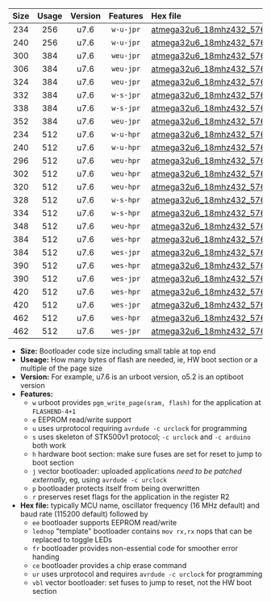 |Size|Usage|Version|Features|Hex file|
|:-:|:-:|:-:|:-:|:--|
|234|256|u7.6|`w-u-jpr`|[atmega32u6_18mhz432_57600bps_ur_vbl.hex](https://raw.githubusercontent.com/stefanrueger/urboot/main//atmega32u6_18mhz432_57600bps_ur_vbl.hex)|
|240|256|u7.6|`w-u-jpr`|[atmega32u6_18mhz432_57600bps_lednop_ur_vbl.hex](https://raw.githubusercontent.com/stefanrueger/urboot/main//atmega32u6_18mhz432_57600bps_lednop_ur_vbl.hex)|
|300|384|u7.6|`weu-jpr`|[atmega32u6_18mhz432_57600bps_ee_ur_vbl.hex](https://raw.githubusercontent.com/stefanrueger/urboot/main//atmega32u6_18mhz432_57600bps_ee_ur_vbl.hex)|
|306|384|u7.6|`weu-jpr`|[atmega32u6_18mhz432_57600bps_ee_lednop_ur_vbl.hex](https://raw.githubusercontent.com/stefanrueger/urboot/main//atmega32u6_18mhz432_57600bps_ee_lednop_ur_vbl.hex)|
|324|384|u7.6|`weu-jpr`|[atmega32u6_18mhz432_57600bps_ee_lednop_fr_ur_vbl.hex](https://raw.githubusercontent.com/stefanrueger/urboot/main//atmega32u6_18mhz432_57600bps_ee_lednop_fr_ur_vbl.hex)|
|332|384|u7.6|`w-s-jpr`|[atmega32u6_18mhz432_57600bps_vbl.hex](https://raw.githubusercontent.com/stefanrueger/urboot/main//atmega32u6_18mhz432_57600bps_vbl.hex)|
|338|384|u7.6|`w-s-jpr`|[atmega32u6_18mhz432_57600bps_lednop_vbl.hex](https://raw.githubusercontent.com/stefanrueger/urboot/main//atmega32u6_18mhz432_57600bps_lednop_vbl.hex)|
|352|384|u7.6|`weu-jpr`|[atmega32u6_18mhz432_57600bps_ee_lednop_fr_ce_ur_vbl.hex](https://raw.githubusercontent.com/stefanrueger/urboot/main//atmega32u6_18mhz432_57600bps_ee_lednop_fr_ce_ur_vbl.hex)|
|234|512|u7.6|`w-u-hpr`|[atmega32u6_18mhz432_57600bps_ur.hex](https://raw.githubusercontent.com/stefanrueger/urboot/main//atmega32u6_18mhz432_57600bps_ur.hex)|
|240|512|u7.6|`w-u-hpr`|[atmega32u6_18mhz432_57600bps_lednop_ur.hex](https://raw.githubusercontent.com/stefanrueger/urboot/main//atmega32u6_18mhz432_57600bps_lednop_ur.hex)|
|296|512|u7.6|`weu-hpr`|[atmega32u6_18mhz432_57600bps_ee_ur.hex](https://raw.githubusercontent.com/stefanrueger/urboot/main//atmega32u6_18mhz432_57600bps_ee_ur.hex)|
|302|512|u7.6|`weu-hpr`|[atmega32u6_18mhz432_57600bps_ee_lednop_ur.hex](https://raw.githubusercontent.com/stefanrueger/urboot/main//atmega32u6_18mhz432_57600bps_ee_lednop_ur.hex)|
|320|512|u7.6|`weu-hpr`|[atmega32u6_18mhz432_57600bps_ee_lednop_fr_ur.hex](https://raw.githubusercontent.com/stefanrueger/urboot/main//atmega32u6_18mhz432_57600bps_ee_lednop_fr_ur.hex)|
|328|512|u7.6|`w-s-hpr`|[atmega32u6_18mhz432_57600bps.hex](https://raw.githubusercontent.com/stefanrueger/urboot/main//atmega32u6_18mhz432_57600bps.hex)|
|334|512|u7.6|`w-s-hpr`|[atmega32u6_18mhz432_57600bps_lednop.hex](https://raw.githubusercontent.com/stefanrueger/urboot/main//atmega32u6_18mhz432_57600bps_lednop.hex)|
|348|512|u7.6|`weu-hpr`|[atmega32u6_18mhz432_57600bps_ee_lednop_fr_ce_ur.hex](https://raw.githubusercontent.com/stefanrueger/urboot/main//atmega32u6_18mhz432_57600bps_ee_lednop_fr_ce_ur.hex)|
|384|512|u7.6|`wes-hpr`|[atmega32u6_18mhz432_57600bps_ee.hex](https://raw.githubusercontent.com/stefanrueger/urboot/main//atmega32u6_18mhz432_57600bps_ee.hex)|
|384|512|u7.6|`wes-jpr`|[atmega32u6_18mhz432_57600bps_ee_vbl.hex](https://raw.githubusercontent.com/stefanrueger/urboot/main//atmega32u6_18mhz432_57600bps_ee_vbl.hex)|
|390|512|u7.6|`wes-hpr`|[atmega32u6_18mhz432_57600bps_ee_lednop.hex](https://raw.githubusercontent.com/stefanrueger/urboot/main//atmega32u6_18mhz432_57600bps_ee_lednop.hex)|
|390|512|u7.6|`wes-jpr`|[atmega32u6_18mhz432_57600bps_ee_lednop_vbl.hex](https://raw.githubusercontent.com/stefanrueger/urboot/main//atmega32u6_18mhz432_57600bps_ee_lednop_vbl.hex)|
|420|512|u7.6|`wes-hpr`|[atmega32u6_18mhz432_57600bps_ee_lednop_fr.hex](https://raw.githubusercontent.com/stefanrueger/urboot/main//atmega32u6_18mhz432_57600bps_ee_lednop_fr.hex)|
|420|512|u7.6|`wes-jpr`|[atmega32u6_18mhz432_57600bps_ee_lednop_fr_vbl.hex](https://raw.githubusercontent.com/stefanrueger/urboot/main//atmega32u6_18mhz432_57600bps_ee_lednop_fr_vbl.hex)|
|462|512|u7.6|`wes-hpr`|[atmega32u6_18mhz432_57600bps_ee_lednop_fr_ce.hex](https://raw.githubusercontent.com/stefanrueger/urboot/main//atmega32u6_18mhz432_57600bps_ee_lednop_fr_ce.hex)|
|462|512|u7.6|`wes-jpr`|[atmega32u6_18mhz432_57600bps_ee_lednop_fr_ce_vbl.hex](https://raw.githubusercontent.com/stefanrueger/urboot/main//atmega32u6_18mhz432_57600bps_ee_lednop_fr_ce_vbl.hex)|

- **Size:** Bootloader code size including small table at top end
- **Useage:** How many bytes of flash are needed, ie, HW boot section or a multiple of the page size
- **Version:** For example, u7.6 is an urboot version, o5.2 is an optiboot version
- **Features:**
  + `w` urboot provides `pgm_write_page(sram, flash)` for the application at `FLASHEND-4+1`
  + `e` EEPROM read/write support
  + `u` uses urprotocol requiring `avrdude -c urclock` for programming
  + `s` uses skeleton of STK500v1 protocol; `-c urclock` and `-c arduino` both work
  + `h` hardware boot section: make sure fuses are set for reset to jump to boot section
  + `j` vector bootloader: uploaded applications *need to be patched externally*, eg, using `avrdude -c urclock`
  + `p` bootloader protects itself from being overwritten
  + `r` preserves reset flags for the application in the register R2
- **Hex file:** typically MCU name, oscillator frequency (16 MHz default) and baud rate (115200 default) followed by
  + `ee` bootloader supports EEPROM read/write
  + `lednop` "template" bootloader contains `mov rx,rx` nops that can be replaced to toggle LEDs
  + `fr` bootloader provides non-essential code for smoother error handing
  + `ce` bootloader provides a chip erase command
  + `ur` uses urprotocol and requires `avrdude -c urclock` for programming
  + `vbl` vector bootloader: set fuses to jump to reset, not the HW boot section

